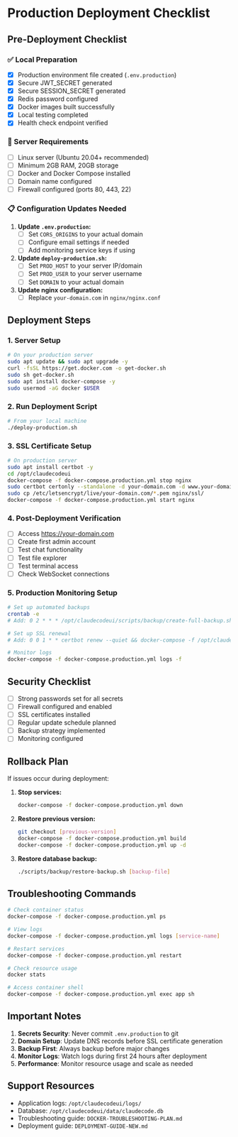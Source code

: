 # Production Deployment Checklist

## Pre-Deployment Checklist

### ✅ Local Preparation
- [x] Production environment file created (`.env.production`)
- [x] Secure JWT_SECRET generated
- [x] Secure SESSION_SECRET generated  
- [x] Redis password configured
- [x] Docker images built successfully
- [x] Local testing completed
- [x] Health check endpoint verified

### 🔧 Server Requirements
- [ ] Linux server (Ubuntu 20.04+ recommended)
- [ ] Minimum 2GB RAM, 20GB storage
- [ ] Docker and Docker Compose installed
- [ ] Domain name configured
- [ ] Firewall configured (ports 80, 443, 22)

### 📋 Configuration Updates Needed
1. **Update `.env.production`:**
   - [ ] Set `CORS_ORIGINS` to your actual domain
   - [ ] Configure email settings if needed
   - [ ] Add monitoring service keys if using

2. **Update `deploy-production.sh`:**
   - [ ] Set `PROD_HOST` to your server IP/domain
   - [ ] Set `PROD_USER` to your server username
   - [ ] Set `DOMAIN` to your actual domain

3. **Update nginx configuration:**
   - [ ] Replace `your-domain.com` in `nginx/nginx.conf`

## Deployment Steps

### 1. Server Setup
```bash
# On your production server
sudo apt update && sudo apt upgrade -y
curl -fsSL https://get.docker.com -o get-docker.sh
sudo sh get-docker.sh
sudo apt install docker-compose -y
sudo usermod -aG docker $USER
```

### 2. Run Deployment Script
```bash
# From your local machine
./deploy-production.sh
```

### 3. SSL Certificate Setup
```bash
# On production server
sudo apt install certbot -y
cd /opt/claudecodeui
docker-compose -f docker-compose.production.yml stop nginx
sudo certbot certonly --standalone -d your-domain.com -d www.your-domain.com
sudo cp /etc/letsencrypt/live/your-domain.com/*.pem nginx/ssl/
docker-compose -f docker-compose.production.yml start nginx
```

### 4. Post-Deployment Verification
- [ ] Access https://your-domain.com
- [ ] Create first admin account
- [ ] Test chat functionality
- [ ] Test file explorer
- [ ] Test terminal access
- [ ] Check WebSocket connections

### 5. Production Monitoring Setup
```bash
# Set up automated backups
crontab -e
# Add: 0 2 * * * /opt/claudecodeui/scripts/backup/create-full-backup.sh

# Set up SSL renewal
# Add: 0 0 1 * * certbot renew --quiet && docker-compose -f /opt/claudecodeui/docker-compose.production.yml restart nginx

# Monitor logs
docker-compose -f docker-compose.production.yml logs -f
```

## Security Checklist
- [ ] Strong passwords set for all secrets
- [ ] Firewall configured and enabled
- [ ] SSL certificates installed
- [ ] Regular update schedule planned
- [ ] Backup strategy implemented
- [ ] Monitoring configured

## Rollback Plan
If issues occur during deployment:

1. **Stop services:**
   ```bash
   docker-compose -f docker-compose.production.yml down
   ```

2. **Restore previous version:**
   ```bash
   git checkout [previous-version]
   docker-compose -f docker-compose.production.yml build
   docker-compose -f docker-compose.production.yml up -d
   ```

3. **Restore database backup:**
   ```bash
   ./scripts/backup/restore-backup.sh [backup-file]
   ```

## Troubleshooting Commands
```bash
# Check container status
docker-compose -f docker-compose.production.yml ps

# View logs
docker-compose -f docker-compose.production.yml logs [service-name]

# Restart services
docker-compose -f docker-compose.production.yml restart

# Check resource usage
docker stats

# Access container shell
docker-compose -f docker-compose.production.yml exec app sh
```

## Important Notes
1. **Secrets Security**: Never commit `.env.production` to git
2. **Domain Setup**: Update DNS records before SSL certificate generation
3. **Backup First**: Always backup before major changes
4. **Monitor Logs**: Watch logs during first 24 hours after deployment
5. **Performance**: Monitor resource usage and scale as needed

## Support Resources
- Application logs: `/opt/claudecodeui/logs/`
- Database: `/opt/claudecodeui/data/claudecode.db`
- Troubleshooting guide: `DOCKER-TROUBLESHOOTING-PLAN.md`
- Deployment guide: `DEPLOYMENT-GUIDE-NEW.md`